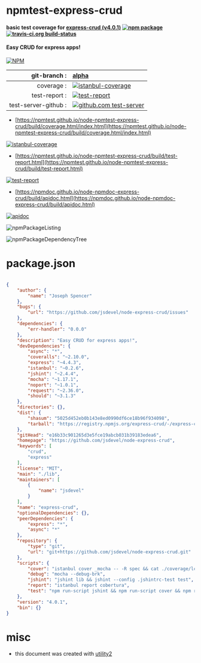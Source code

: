 # npmtest-express-crud

#### basic test coverage for  [express-crud (v4.0.1)](https://github.com/jsdevel/node-express-crud)  [![npm package](https://img.shields.io/npm/v/npmtest-express-crud.svg?style=flat-square)](https://www.npmjs.org/package/npmtest-express-crud) [![travis-ci.org build-status](https://api.travis-ci.org/npmtest/node-npmtest-express-crud.svg)](https://travis-ci.org/npmtest/node-npmtest-express-crud)

#### Easy CRUD for express apps!

[![NPM](https://nodei.co/npm/express-crud.png?downloads=true&downloadRank=true&stars=true)](https://www.npmjs.com/package/express-crud)

| git-branch : | [alpha](https://github.com/npmtest/node-npmtest-express-crud/tree/alpha)|
|--:|:--|
| coverage : | [![istanbul-coverage](https://npmtest.github.io/node-npmtest-express-crud/build/coverage.badge.svg)](https://npmtest.github.io/node-npmtest-express-crud/build/coverage.html/index.html)|
| test-report : | [![test-report](https://npmtest.github.io/node-npmtest-express-crud/build/test-report.badge.svg)](https://npmtest.github.io/node-npmtest-express-crud/build/test-report.html)|
| test-server-github : | [![github.com test-server](https://npmtest.github.io/node-npmtest-express-crud/GitHub-Mark-32px.png)](https://npmtest.github.io/node-npmtest-express-crud/build/app/index.html) | | build-artifacts : | [![build-artifacts](https://npmtest.github.io/node-npmtest-express-crud/glyphicons_144_folder_open.png)](https://github.com/npmtest/node-npmtest-express-crud/tree/gh-pages/build)|

- [https://npmtest.github.io/node-npmtest-express-crud/build/coverage.html/index.html](https://npmtest.github.io/node-npmtest-express-crud/build/coverage.html/index.html)

[![istanbul-coverage](https://npmtest.github.io/node-npmtest-express-crud/build/screenCapture.buildCi.browser.%252Ftmp%252Fbuild%252Fcoverage.lib.html.png)](https://npmtest.github.io/node-npmtest-express-crud/build/coverage.html/index.html)

- [https://npmtest.github.io/node-npmtest-express-crud/build/test-report.html](https://npmtest.github.io/node-npmtest-express-crud/build/test-report.html)

[![test-report](https://npmtest.github.io/node-npmtest-express-crud/build/screenCapture.buildCi.browser.%252Ftmp%252Fbuild%252Ftest-report.html.png)](https://npmtest.github.io/node-npmtest-express-crud/build/test-report.html)

- [https://npmdoc.github.io/node-npmdoc-express-crud/build/apidoc.html](https://npmdoc.github.io/node-npmdoc-express-crud/build/apidoc.html)

[![apidoc](https://npmdoc.github.io/node-npmdoc-express-crud/build/screenCapture.buildCi.browser.%252Ftmp%252Fbuild%252Fapidoc.html.png)](https://npmdoc.github.io/node-npmdoc-express-crud/build/apidoc.html)

![npmPackageListing](https://npmtest.github.io/node-npmtest-express-crud/build/screenCapture.npmPackageListing.svg)

![npmPackageDependencyTree](https://npmtest.github.io/node-npmtest-express-crud/build/screenCapture.npmPackageDependencyTree.svg)



# package.json

```json

{
    "author": {
        "name": "Joseph Spencer"
    },
    "bugs": {
        "url": "https://github.com/jsdevel/node-express-crud/issues"
    },
    "dependencies": {
        "err-handler": "0.0.0"
    },
    "description": "Easy CRUD for express apps!",
    "devDependencies": {
        "async": "*",
        "coveralls": "~2.10.0",
        "express": "~4.4.3",
        "istanbul": "~0.2.6",
        "jshint": "~2.4.4",
        "mocha": "~1.17.1",
        "noport": "~1.0.1",
        "request": "~2.36.0",
        "should": "~3.1.3"
    },
    "directories": {},
    "dist": {
        "shasum": "5025d452eb0b143e8ed0990df6ce18b96f934098",
        "tarball": "https://registry.npmjs.org/express-crud/-/express-crud-4.0.1.tgz"
    },
    "gitHead": "e16b33c901265d3e5fce19abcb031b39183edea6",
    "homepage": "https://github.com/jsdevel/node-express-crud",
    "keywords": [
        "crud",
        "express"
    ],
    "license": "MIT",
    "main": "./lib",
    "maintainers": [
        {
            "name": "jsdevel"
        }
    ],
    "name": "express-crud",
    "optionalDependencies": {},
    "peerDependencies": {
        "express": "*",
        "async": "*"
    },
    "repository": {
        "type": "git",
        "url": "git+https://github.com/jsdevel/node-express-crud.git"
    },
    "scripts": {
        "cover": "istanbul cover _mocha -- -R spec && cat ./coverage/lcov.info | coveralls -v && rm -rf coverage",
        "debug": "mocha --debug-brk",
        "jshint": "jshint lib && jshint --config .jshintrc-test test",
        "report": "istanbul report cobertura",
        "test": "npm run-script jshint && npm run-script cover && npm run-script report"
    },
    "version": "4.0.1",
    "bin": {}
}
```



# misc
- this document was created with [utility2](https://github.com/kaizhu256/node-utility2)
